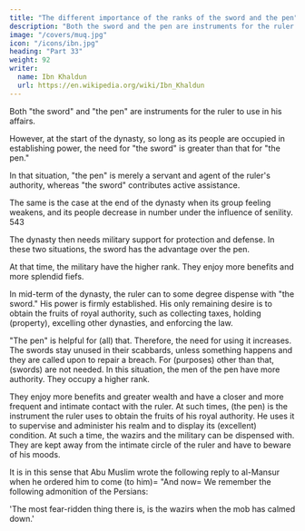 ```yaml
---
title: "The different importance of the ranks of the sword and the pen"
description: "Both the sword and the pen are instruments for the ruler to use in his affairs"
image: "/covers/muq.jpg"
icon: "/icons/ibn.jpg"
heading: "Part 33"
weight: 92
writer:
  name: Ibn Khaldun
  url: https://en.wikipedia.org/wiki/Ibn_Khaldun
---
```



Both "the sword" and "the pen" are instruments for the ruler to use in his affairs. 

However, at the start of the dynasty, so long as its people are occupied in establishing power, the need for "the sword" is greater than that for "the pen." 

In that situation, "the pen" is merely a servant and agent of the ruler's authority, whereas "the sword" contributes active assistance.

The same is the case at the end of the dynasty when its group feeling
weakens, and its people decrease in number under the
influence of senility. 543 

The dynasty then needs military support for protection and defense. In these two situations, the sword has the advantage over the pen.

At that time, the military have the higher rank. They enjoy more benefits and more splendid fiefs.

In mid-term of the dynasty, the ruler can to some degree dispense with "the sword." His power is firmly established. His only remaining desire is to obtain the fruits of royal authority, such as collecting taxes, holding (property), excelling other
dynasties, and enforcing the law. 

"The pen" is helpful for (all) that. Therefore, the
need for using it increases. The swords stay unused in their scabbards, unless
something happens and they are called upon to repair a breach. For (purposes) other
than that, (swords) are not needed. In this situation, the men of the pen have more
authority. They occupy a higher rank. 

They enjoy more benefits and greater wealth and have a closer and more frequent and intimate contact with the ruler. At such
times, (the pen) is the instrument the ruler uses to obtain the fruits of his royal
authority. He uses it to supervise and administer his realm and to display its
(excellent) condition. At such a time, the wazirs and the military can be dispensed
with. They are kept away from the intimate circle of the ruler and have to beware of
his moods.

It is in this sense that Abu Muslim wrote the following reply to al-Mansur when he ordered him to come (to him)= "And now= We remember the following admonition of the Persians:

'The most fear-ridden thing there is, is the wazirs when the mob has calmed down.' <!-- " 544 -->


